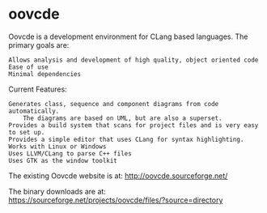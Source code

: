 oovcde
======

Oovcde is a development environment for CLang based languages. The primary goals are:

    Allows analysis and development of high quality, object oriented code
    Ease of use
    Minimal dependencies

Current Features:

    Generates class, sequence and component diagrams from code automatically.
        The diagrams are based on UML, but are also a superset.
    Provides a build system that scans for project files and is very easy to set up.
    Provides a simple editor that uses CLang for syntax highlighting.
    Works with Linux or Windows
    Uses LLVM/CLang to parse C++ files
    Uses GTK as the window toolkit

The existing Oovcde website is at: http://oovcde.sourceforge.net/

The binary downloads are at: https://sourceforge.net/projects/oovcde/files/?source=directory
